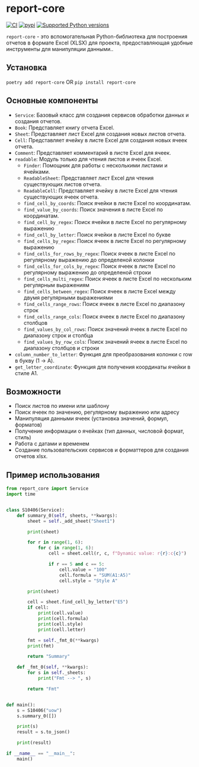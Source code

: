 # __report-core__
[![CI](https://github.com/stalexsm/report_core/actions/workflows/CI.yml/badge.svg?event=push)](https://github.com/stalexsm/report_core/actions/workflows/CI.yml)
[![pypi](https://img.shields.io/pypi/v/report_core.svg)](https://pypi.python.org/pypi/report-core)
[![Supported Python versions](https://img.shields.io/pypi/pyversions/report-core.svg)](https://pypi.python.org/pypi/report-core/)

`report-core` - это вспомогательная Python-библиотека для построения отчетов в формате Excel (XLSX) для проекта, предоставляющая удобные инструменты для манипуляции данными..

## Установка

```poetry add report-core``` OR
```pip install report-core```

## Основные компоненты

- `Service`: Базовый класс для создания сервисов обработки данных и создания отчетов.
- `Book`: Представляет книгу отчета Excel.
- `Sheet`: Представляет лист Excel для создания новых листов отчета.
- `Cell`: Представляет ячейку в листе Excel для создания новых ячеек отчета.
- `Comment`: Представляет комментарий в листе Excel для ячеек.
- `readable`: Модуль только для чтения листов и ячеек Excel.
  - `Finder`: Помощник для работы с несколькими листами и ячейками.
  - `ReadableSheet`: Представляет лист Excel для чтения существующих листов отчета.
  - `ReadableCell`: Представляет ячейку в листе Excel для чтения существующих ячеек отчета.
  - `find_cell_by_coords`: Поиск ячейки в листе Excel по координатам.
  - `find_value_by_coords`: Поиск значения в листе Excel по координатам.
  - `find_cell_by_regex`: Поиск ячейки в листе Excel по регулярному выражению
  - `find_cell_by_letter`: Поиск ячейки в листе Excel по букве
  - `find_cells_by_regex`: Поиск ячеек в листе Excel по регулярному выражению
  - `find_cells_for_rows_by_regex`: Поиск ячеек в листе Excel по регулярному выражению до определеной колонки
  - `find_cells_for_cols_by_regex`: Поиск ячеек в листе Excel по регулярному выражению до определеной строки
  - `find_cells_multi_regex`: Поиск ячеек в листе Excel по нескольким регулярным выражениям
  - `find_cells_between_regex`: Поиск ячеек в листе Excel между двумя регулярными выражениями
  - `find_cells_range_rows`: Поиск ячеек в листе Excel по диапазону строк
  - `find_cells_range_cols`: Поиск ячеек в листе Excel по диапазону столбцов
  - `find_values_by_col_rows`: Поиск значений ячеек в листе Excel по диапазону строк и столбца
  - `find_values_by_row_cols`: Поиск значений ячеек в листе Excel по диапазону столбцов и строки
- `column_number_to_letter`: Функция для преобразования колонки с row в букву (1 -> A).
- `get_letter_coordinate`: Функция для получения координаты ячейки в стиле A1.

## Возможности

- Поиск листов по имени или шаблону
- Поиск ячеек по значению, регулярному выражению или адресу
- Манипуляция данными ячеек (установка значений, формул, форматов)
- Получение информации о ячейках (тип данных, числовой формат, стиль)
- Работа с датами и временем
- Создание пользовательских сервисов и форматтеров для создания отчетов xlsx.

## Пример использования

```python
from report_core import Service
import time


class S10406(Service):
    def summary_0(self, sheets, **kwargs):
        sheet = self._add_sheet("Sheet1")

        print(sheet)

        for r in range(1, 6):
            for c in range(1, 6):
                cell = sheet.cell(r, c, f"Dynamic value: r{r}:c{c}")

                if r == 5 and c == 5:
                    cell.value = "100"
                    cell.formula = "SUM(A1:A5)"
                    cell.style = "Style A"

        print(sheet)

        cell = sheet.find_cell_by_letter("E5")
        if cell:
            print(cell.value)
            print(cell.formula)
            print(cell.style)
            print(cell.letter)

        fmt = self._fmt_0(**kwargs)
        print(fmt)

        return "Summary"

    def _fmt_0(self, **kwargs):
        for s in self._sheets:
            print("Fmt --> ", s)

        return "Fmt"


def main():
    s = S10406("uow")
    s.summary_0([])

    print(s)
    result = s.to_json()

    print(result)

if __name__ == "__main__":
    main()
```
